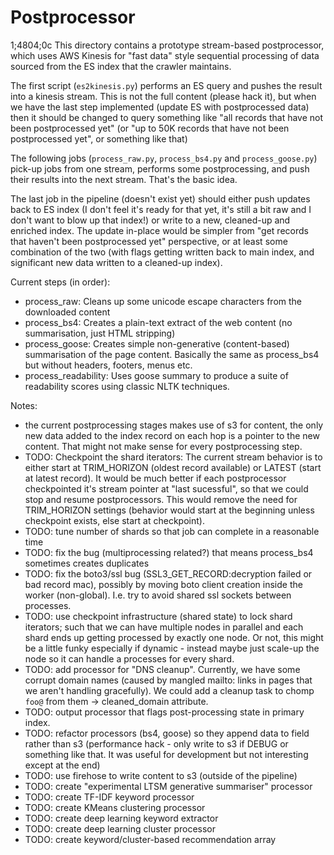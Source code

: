 # Postprocessor
1;4804;0c
This directory contains a prototype stream-based postprocessor, which uses AWS Kinesis for "fast data" style sequential processing of data sourced from the ES index that the crawler maintains.

The first script (`es2kinesis.py`) performs an ES query and pushes the result into a kinesis stream. This is not the full content (please hack it), but when we have the last step implemented (update ES with postprocessed data) then it should be changed to query something like "all records that have not been postprocessed yet" (or "up to 50K records that have not been postprocessed yet", or something like that)

The following jobs (`process_raw.py`, `process_bs4.py` and `process_goose.py`) pick-up jobs from one stream, performs some postprocessing, and push their results into the next stream. That's the basic idea.

The last job in the pipeline (doesn't exist yet) should either push updates back to ES index (I don't feel it's ready for that yet, it's still a bit raw and I don't want to blow up that index!) or write to a new, cleaned-up and enriched index. The update in-place would be simpler from "get records that haven't been postprocessed yet" perspective, or at least some combination of the two (with flags getting written back to main index, and significant new data written to a cleaned-up index).

Current steps (in order):

 * process_raw: Cleans up some unicode escape characters from the downloaded content
 * process_bs4: Creates a plain-text extract of the web content (no summarisation, just HTML stripping)
 * process_goose: Creates simple non-generative (content-based) summarisation of the page content. Basically the same as process_bs4 but without headers, footers, menus etc.
 * process_readability: Uses goose summary to produce a suite of readability scores using classic NLTK techniques.


Notes:
 * the current postprocessing stages makes use of s3 for content, the only new data added to the index record on each hop is a pointer to the new content. That might not make sense for every postprocessing step.
 * TODO: Checkpoint the shard iterators: The current stream behavior is to either start at TRIM_HORIZON (oldest record available) or LATEST (start at latest record). It would be much better if each postprocessor checkpointed it's stream pointer at "last sucessful", so that we could stop and resume postprocessors. This would remove the need for TRIM_HORIZON settings (behavior would start at the beginning unless checkpoint exists, else start at checkpoint). 
 * TODO: tune number of shards so that job can complete in a reasonable time
 * TODO: fix the bug (multiprocessing related?) that means process_bs4 sometimes creates duplicates
 * TODO: fix the boto3/ssl bug (SSL3_GET_RECORD:decryption failed or bad record mac), possibly by moving boto client creation inside the worker (non-global). I.e. try to avoid shared ssl sockets between processes.
 * TODO: use checkpoint infrastructure (shared state) to lock shard iterators; such that we can have multiple nodes in parallel and each shard ends up getting processed by exactly one node. Or not, this might be a little funky especially if dynamic - instead maybe just scale-up the node so it can handle a processes for every shard.
 * TODO: add processor for "DNS cleanup". Currently, we have some corrupt domain names (caused by mangled mailto: links in pages that we aren't handling gracefully). We could add a cleanup task to chomp `foo@` from them -> cleaned_domain attribute.
 * TODO: output processor that flags post-processing state in primary index.
 * TODO: refactor processors (bs4, goose) so they append data to field rather than s3 (performance hack - only write to s3 if DEBUG or something like that. It was useful for development but not interesting except at the end)
 * TODO: use firehose to write content to s3 (outside of the pipeline)
 * TODO: create "experimental LTSM generative summariser" processor
 * TODO: create TF-IDF keyword processor
 * TODO: create KMeans clustering processor
 * TODO: create deep learning keyword extractor
 * TODO: create deep learning cluster processor
 * TODO: create keyword/cluster-based recommendation array
